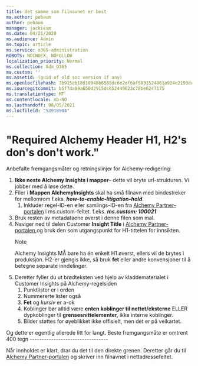 ```yaml
---
title: det samme som filnavnet er best
ms.author: pebaum
author: pebaum
manager: jackiesm
ms.date: 04/21/2020
ms.audience: Admin
ms.topic: article
ms.service: o365-administration
ROBOTS: NOINDEX, NOFOLLOW
localization_priority: Normal
ms.collection: Adm_O365
ms.custom: ''
ms.assetid: (guid of old soc version if any)
ms.openlocfilehash: 7b915ab18d10948b8588dc6e2ef6af9891524861a924e2193dd73c2c77ffe6da
ms.sourcegitcommit: b5f7da89a650d2915dc652449623c78be6247175
ms.translationtype: MT
ms.contentlocale: nb-NO
ms.lasthandoff: 08/05/2021
ms.locfileid: "53918904"
---
```

# <a name="required-alchemy-header-h1-h2s-dont-work"></a>"Required Alchemy Header H1, H2's don's don't work."
Anbefalte fremgangsmåter og retningslinjer for Alchemy-redigering:

1. **Ikke neste Alchemy Insights i mapper**– dette vil bryte url-strukturen. Vi jobber med å løse dette.
1. Filer i **Mappen AlchemyInsights** skal ha små filnavn med bindestreker for mellomrom f.eks. **_how-to-enable-litigation-hold_**.
    1. Inkluder regel-ID-en eller samlings-ID-en fra [Alchemy Partner-portalen](https://alchemyportal.azurewebsites.net) i ms.custom-feltet. f.eks. ***ms.custom: 100021***
1. Bruk resten av metadataene øverst i denne filen som mal.
1. Naviger ned til delen Customer **Insight Title** i [Alchemy Partner-portalen,](https://alchemyportal.azurewebsites.net)og bruk den som utgangspunkt for H1-tittelen for innsikten. 
    > [!NOTE]
    > Alchemy Insights MÅ bare ha én enkelt H1 øverst, ellers vil de brytes i produksjon. H2-er gjengis ikke, så bruk **fet** eller andre konvensjoner til å betegne separate inndelinger.
1. Deretter fyller du ut brødteksten ved hjelp av kladdematerialet i Customer Insights på Alchemy-regelsiden
    1. Punktlister er i orden
    1. Nummererte lister også
    1. **Fet** og *kursiv* er a-ok
    1. Koblinger bør alltid være **enten koblinger til nettet/eksterne** ELLER dypkoblinger til **grensesnittelementer,** ikke interne koblinger.
    1. Bilder støttes for øyeblikket ikke offisielt, men det er på veikartet.

Og dette er egentlig allerede litt for langt. Beste fremgangsmåte er omtrent 400 tegn ---------------------------------

Når innholdet er klart, drar du det til den direkte grenen. Deretter går du til [Alchemy Partner-portalen](https://alchemyportal.azurewebsites.net) og skriver inn filnavnet i nettadressefeltet. 